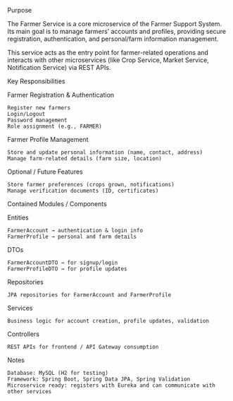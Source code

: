 Purpose

The Farmer Service is a core microservice of the Farmer Support System.
Its main goal is to manage farmers’ accounts and profiles, providing secure registration, authentication, and personal/farm information management.

This service acts as the entry point for farmer-related operations and interacts with other microservices (like Crop Service, Market Service, Notification Service) via REST APIs.


Key Responsibilities

Farmer Registration & Authentication

    Register new farmers
    Login/Logout
    Password management
    Role assignment (e.g., FARMER)

Farmer Profile Management

    Store and update personal information (name, contact, address)
    Manage farm-related details (farm size, location)

Optional / Future Features

    Store farmer preferences (crops grown, notifications)
    Manage verification documents (ID, certificates)

Contained Modules / Components

Entities

    FarmerAccount → authentication & login info
    FarmerProfile → personal and farm details

DTOs

    FarmerAccountDTO → for signup/login
    FarmerProfileDTO → for profile updates

Repositories

    JPA repositories for FarmerAccount and FarmerProfile

Services

    Business logic for account creation, profile updates, validation

Controllers

    REST APIs for frontend / API Gateway consumption

Notes

    Database: MySQL (H2 for testing)
    Framework: Spring Boot, Spring Data JPA, Spring Validation
    Microservice ready: registers with Eureka and can communicate with other services